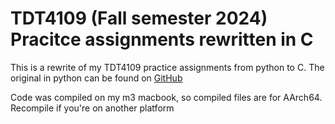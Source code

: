 # TDT4109 (Fall semester 2024) Pracitce assignments rewritten in C
This is a rewrite of my TDT4109 practice assignments from python to C. The original in python can be found on [GitHub](https://git.graesberg.com/tdt4109)

Code was compiled on my m3 macbook, so compiled files are for AArch64. Recompile if you're on another platform